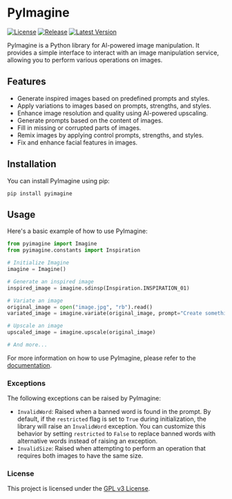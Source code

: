 # PyImagine

[![License](https://img.shields.io/github/license/hyugogirubato/pyimagine)](https://github.com/hyugogirubato/pyimagine/blob/main/LICENSE)
[![Release](https://img.shields.io/github/release-date/hyugogirubato/pyimagine)](https://github.com/hyugogirubato/pyimagine/releases)
[![Latest Version](https://img.shields.io/pypi/v/pyimagine)](https://pypi.org/project/pyimagine/)

PyImagine is a Python library for AI-powered image manipulation. It provides a simple interface to interact with an
image manipulation service, allowing you to perform various operations on images.

## Features

- Generate inspired images based on predefined prompts and styles.
- Apply variations to images based on prompts, strengths, and styles.
- Enhance image resolution and quality using AI-powered upscaling.
- Generate prompts based on the content of images.
- Fill in missing or corrupted parts of images.
- Remix images by applying control prompts, strengths, and styles.
- Fix and enhance facial features in images.

## Installation

You can install PyImagine using pip:

````shell
pip install pyimagine
````

## Usage

Here's a basic example of how to use PyImagine:

````python
from pyimagine import Imagine
from pyimagine.constants import Inspiration

# Initialize Imagine
imagine = Imagine()

# Generate an inspired image
inspired_image = imagine.sdinsp(Inspiration.INSPIRATION_01)

# Variate an image
original_image = open("image.jpg", "rb").read()
variated_image = imagine.variate(original_image, prompt="Create something amazing!")

# Upscale an image
upscaled_image = imagine.upscale(original_image)

# And more...
````

For more information on how to use PyImagine, please refer to
the [documentation](https://github.com/hyugogirubato/pyimagine/blob/main/docs).

### Exceptions

The following exceptions can be raised by PyImagine:

- `InvalidWord`: Raised when a banned word is found in the prompt. By default, if the `restricted` flag is set to `True`
  during initialization, the library will raise an `InvalidWord` exception. You can customize this behavior by setting
  `restricted` to `False` to replace banned words with alternative words instead of raising an exception.
- `InvalidSize`: Raised when attempting to perform an operation that requires both images to have the same size.

### License

This project is licensed under the [GPL v3 License](https://github.com/hyugogirubato/pyimagine/blob/main/LICENSE).
